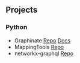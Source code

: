 ## Projects

### Python
- Graphinate [Repo](https://github.com/erivlis/graphinate) [Docs](https://erivlis.github.io/graphinate)
- MappingTools [Repo](https://github.com/erivlis/mappingtools)
- networkx-graphql [Repo](https://github.com/erivlis/networkx-graphql)

